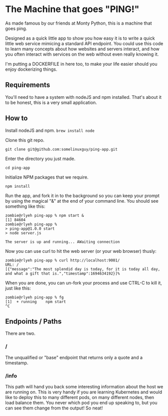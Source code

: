 # The Machine that goes "PING!"

As made famous by our friends at Monty Python, this is a machine that goes ping.

Designed as a quick little app to show you how easy it is to write a quick little web service mimicing a standard API endpoint. You could use this code to learn many concepts about how websites and servers interact, and how you often interact with services on the web without even really knowing it.

I'm putting a DOCKERFILE in here too, to make your life easier should you enjoy dockerizing things.

## Requirements

You'll need to have a system with nodeJS and npm installed. That's about it to be honest, this is a very small application.

## How to

Install nodeJS and npm.
`brew install node`

Clone this git repo.

`git clone git@github.com:somelinuxguy/ping-app.git`

Enter the directory you just made.

`cd ping-app`

Initialize NPM packages that we require.

`npm install`

Run the app, and fork it in to the background so you can keep your prompt by using the magical "&" at the end of your command line. You should see something like this:

```
zombie@rlyeh ping-app % npm start &
[1] 84604
zombie@rlyeh ping-app %
> ping-app@1.0.0 start
> node server.js

The server is up and running... AWaiting connection
```

Now you can use curl to hit the web server (or your web browser) thusly:
```
zombie@rlyeh ping-app % curl http://localhost:9001/
URL: /
[{"message":"The most splendid day is today, for it is today all day, and what a gift that is.","timestamp":1694634192}]%
```

When you are done, you can un-fork your process and use CTRL-C to kill it, just like this:
```
zombie@rlyeh ping-app % fg
[1]  + running    npm start
^C
```

## Endpoints / Paths

There are two.

### / 
The unqualified or "base" endpoint that returns only a quote and a timestamp.

### /info
This path will hand you back some interesting information about the host we are running on. This is very handy if you are learning Kubernetes and would like to deploy this to many different pods, on many different nodes, then load balance them. You never which pod you end up speaking to, but you can see them change from the output! So neat!
